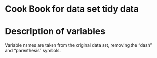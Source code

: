 # Cook Book for data set tidy data

# Description of variables
Variable names are taken from the original data set, removing the “dash” and “parenthesis” symbols.


